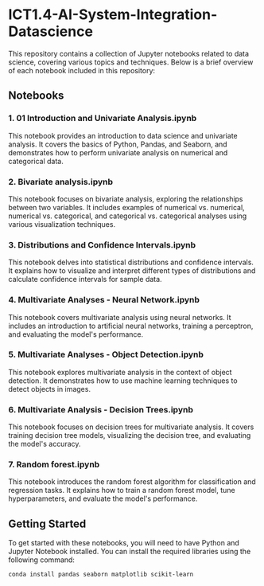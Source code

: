 # ICT1.4-AI-System-Integration-Datascience

This repository contains a collection of Jupyter notebooks related to data science, covering various topics and techniques. Below is a brief overview of each notebook included in this repository:

## Notebooks

### 1. 01 Introduction and Univariate Analysis.ipynb
This notebook provides an introduction to data science and univariate analysis. It covers the basics of Python, Pandas, and Seaborn, and demonstrates how to perform univariate analysis on numerical and categorical data.

### 2. Bivariate analysis.ipynb
This notebook focuses on bivariate analysis, exploring the relationships between two variables. It includes examples of numerical vs. numerical, numerical vs. categorical, and categorical vs. categorical analyses using various visualization techniques.

### 3. Distributions and Confidence Intervals.ipynb
This notebook delves into statistical distributions and confidence intervals. It explains how to visualize and interpret different types of distributions and calculate confidence intervals for sample data.

### 4. Multivariate Analyses - Neural Network.ipynb
This notebook covers multivariate analysis using neural networks. It includes an introduction to artificial neural networks, training a perceptron, and evaluating the model's performance.

### 5. Multivariate Analyses - Object Detection.ipynb
This notebook explores multivariate analysis in the context of object detection. It demonstrates how to use machine learning techniques to detect objects in images.

### 6. Multivariate Analysis - Decision Trees.ipynb
This notebook focuses on decision trees for multivariate analysis. It covers training decision tree models, visualizing the decision tree, and evaluating the model's accuracy.

### 7. Random forest.ipynb
This notebook introduces the random forest algorithm for classification and regression tasks. It explains how to train a random forest model, tune hyperparameters, and evaluate the model's performance.

## Getting Started

To get started with these notebooks, you will need to have Python and Jupyter Notebook installed. You can install the required libraries using the following command:

```sh
conda install pandas seaborn matplotlib scikit-learn